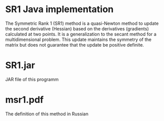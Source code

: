 SR1 Java implementation
======

The Symmetric Rank 1 (SR1) method is a quasi-Newton method to update the second derivative (Hessian) based on 
the derivatives (gradients) calculated at two points. It is a generalization to the secant method for a 
multidimensional problem. This update maintains the symmetry of the matrix but does not guarantee that the update 
be positive definite.


SR1.jar
======

JAR file of this programm

msr1.pdf 
======

The definition of this method in Russian
